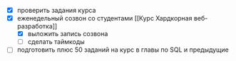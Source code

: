 - [x] проверить задания курса
- [x] еженедельный созвон со студентами [[Курс Хардкорная веб-разработка]]
	- [x] выложить запись созвона
	- [ ] сделать таймкоды
- [ ] подготовить плюс 50 заданий на курс в главы по SQL и предыдущие
